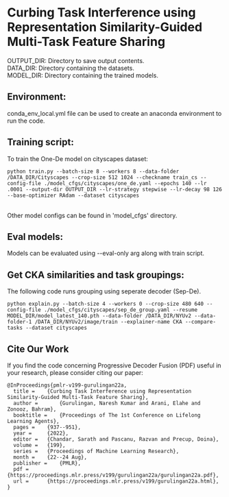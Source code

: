 # Curbing Task Interference using Representation Similarity-Guided Multi-Task Feature Sharing

OUTPUT_DIR: Directory to save output contents. <br />
DATA_DIR: Directory containing the datasets. <br />
MODEL_DIR: Directory containing the trained models. <br />

## Environment:

conda_env_local.yml file can be used to create an anaconda environment to run the code.

## Training script:

To train the One-De model on cityscapes dataset:

    python train.py --batch-size 8 --workers 8 --data-folder /DATA_DIR/Cityscapes --crop-size 512 1024 --checkname train_cs --config-file ./model_cfgs/cityscapes/one_de.yaml --epochs 140 --lr .0001 --output-dir OUTPUT_DIR --lr-strategy stepwise --lr-decay 98 126 --base-optimizer RAdam --dataset cityscapes
<br />
Other model configs can be found in 'model_cfgs' directory.


## Eval models:

Models can be evaluated using --eval-only arg along with train script.


## Get CKA similarities and task groupings:  
The following code runs grouping using seperate decoder (Sep-De). <br />

    python explain.py --batch-size 4 --workers 0 --crop-size 480 640 --config-file ./model_cfgs/cityscapes/sep_de_group.yaml --resume MODEL_DIR/model_latest_140.pth --data-folder /DATA_DIR/NYUv2 --data-folder-1 /DATA_DIR/NYUv2/image/train --explainer-name CKA --compare-tasks --dataset cityscapes

## Cite Our Work

If you find the code concerning Progressive Decoder Fusion (PDF) useful in your research, please consider citing our paper: 

    @InProceedings{pmlr-v199-gurulingan22a,
      title = 	 {Curbing Task Interference using Representation Similarity-Guided Multi-Task Feature Sharing},
      author =       {Gurulingan, Naresh Kumar and Arani, Elahe and Zonooz, Bahram},
      booktitle = 	 {Proceedings of The 1st Conference on Lifelong Learning Agents},
      pages = 	 {937--951},
      year = 	 {2022},
      editor = 	 {Chandar, Sarath and Pascanu, Razvan and Precup, Doina},
      volume = 	 {199},
      series = 	 {Proceedings of Machine Learning Research},
      month = 	 {22--24 Aug},
      publisher =    {PMLR},
      pdf = 	 {https://proceedings.mlr.press/v199/gurulingan22a/gurulingan22a.pdf},
      url = 	 {https://proceedings.mlr.press/v199/gurulingan22a.html},
    }


